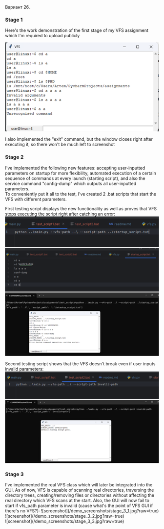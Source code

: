 Вариант 26.
<h3>Stage 1</h3>
Here's the work demonstration of the first stage of my VFS assignment which I'm required to upload publicly<br>

![screenshot](/demo_screenshots/stage_1.png?raw=true)<br>

I also implemented the "exit" command, but the window closes right after executing it, so there won't be much left to screenshot

<h3>Stage 2</h3>
I've implemented the following new features: accepting user-inputted parameters on startup for more flexibility, automated execution of a certain sequence of commands at every launch (starting script), and also the service command "config-dump" which outputs all user-inputted parameters.<br>
To conveniently put it all to the test, I've created 2 .bat scripts that start the VFS with different parameters.

First testing script displays the new functionality as well as proves that VFS stops executing the script right after catching an error: 
![screenshot](/demo_screenshots/stage_2.1.png?raw=true)<br>
![screenshot](/demo_screenshots/stage_2.2.png?raw=true)<br>
![screenshot](/demo_screenshots/stage_2.3.png?raw=true)<br>

Second testing script shows that the VFS doesn't break even if user inputs invalid parameters:
![screenshot](/demo_screenshots/stage_2.4.png?raw=true)<br>
![screenshot](/demo_screenshots/stage_2.5.png?raw=true)<br>

<h3>Stage 3</h3>
I've implemented the real VFS class which will later be integrated into the GUI. As of now, VFS is capable of scanning real directories, traversing the directory trees, creating/removing files or directories without affecting the real directory which VFS scans at the start. Also, the GUI will now fail to start if vfs_path parameter is invalid (cause what's the point of VFS GUI if there's no VFS?):
![screenshot](/demo_screenshots/stage_3_1.jpg?raw=true)<br>
![screenshot](/demo_screenshots/stage_3_2.jpg?raw=true)<br>
![screenshot](/demo_screenshots/stage_3_3.jpg?raw=true)<br>